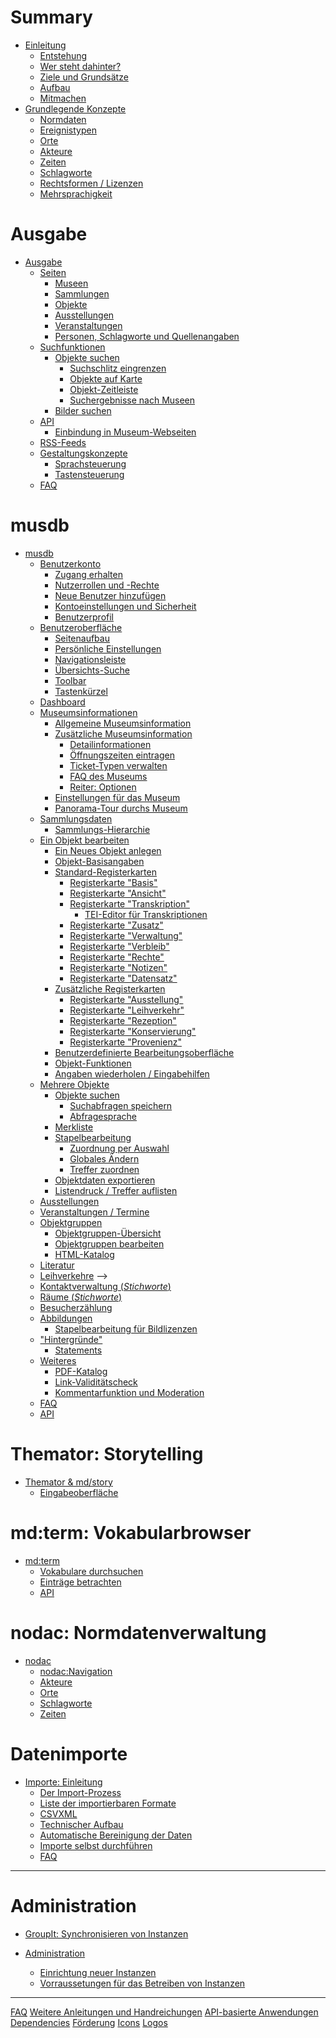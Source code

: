 # Summary

- [Einleitung](./Einleitung/Einleitung.md)
  - [Entstehung](./Einleitung/Entstehung.md)
  - [Wer steht dahinter?](./Einleitung/WerStehtDahinter.md)
  - [Ziele und Grundsätze](./Einleitung/Ziele-und-Grundsaetze.md)
  - [Aufbau](./Einleitung/Aufbau.md)
  - [Mitmachen](./Einleitung/Mitmachen.md)
- [Grundlegende Konzepte](./Grundkonzepte/Konzepte.md)
  - [Normdaten](./Grundkonzepte/Normdaten.md)
  - [Ereignistypen](./Grundkonzepte/Ereignistypen.md)
  - [Orte](./Grundkonzepte/Orte.md)
  - [Akteure](./Grundkonzepte/Akteure.md)
  - [Zeiten](./Grundkonzepte/Zeiten.md)
  - [Schlagworte](./Grundkonzepte/Schlagworte.md)
  - [Rechtsformen / Lizenzen](./Grundkonzepte/Lizenzen.md)
  - [Mehrsprachigkeit](./Grundkonzepte/Mehrsprachigkeit.md)

# Ausgabe

- [Ausgabe](./Ausgabe/README.md)
  - [Seiten]() <!-- (./Ausgabe/README.md) -->
    - [Museen]() <!-- (./Ausgabe/Suche.md) -->
    - [Sammlungen]() <!-- (./Ausgabe/Suche.md) -->
    - [Objekte]() <!-- (./Ausgabe/Suche.md) -->
    - [Ausstellungen]() <!-- (./Ausgabe/Suche.md) -->
    - [Veranstaltungen]() <!-- (./Ausgabe/Suche.md) -->
    - [Personen, Schlagworte und Quellenangaben]() <!-- (./Ausgabe/Suche.md) -->
  - [Suchfunktionen]() <!-- (./Ausgabe/README.md) -->
    - [Objekte suchen](./Ausgabe/Suche.md)
      - [Suchschlitz eingrenzen]() <!-- (./Ausgabe/Suche.md) -->
      - [Objekte auf Karte](./Ausgabe/Suche/Objekte-auf-Karte.md)
      - [Objekt-Zeitleiste]() <!-- (./Ausgabe/Suche.md) -->
      - [Suchergebnisse nach Museen]() <!-- (./Ausgabe/Suche.md) -->
    - [Bilder suchen](./Ausgabe/Suche/Bildersuche.md)
  - [API](./Ausgabe/API/README.md)
    - [Einbindung in Museum-Webseiten]() <!-- (./Ausgabe/API/README.md)-->
  - [RSS-Feeds](./Ausgabe/rss.md)
  - [Gestaltungskonzepte](./Ausgabe/UI/README.md)
    - [Sprachsteuerung](./Ausgabe/UI/Sprachsteuerung.md)
    - [Tastensteuerung](./Ausgabe/UI/Tastensteuerung.md)
  - [FAQ](./Ausgabe/FAQ.md)

# musdb

- [musdb](./musdb/README.md)
  - [Benutzerkonto](./musdb/Benutzerkonto/README.md)
    - [Zugang erhalten](./musdb/Benutzerkonto/Zugang-erhalten.md)
    - [Nutzerrollen und -Rechte](./musdb/Benutzerkonto/Berechtigungen.md)
    - [Neue Benutzer hinzufügen](./musdb/Benutzerkonto/Neues-Kontro-hinzufuegen.md)
    - [Kontoeinstellungen und Sicherheit](./musdb/Benutzerkonto/Kontoeinstellungen-Sicherheit.md)
    - [Benutzerprofil](./musdb/Benutzerkonto/Profil.md)
  - [Benutzeroberfläche](./musdb/UI/README.md)
    - [Seitenaufbau](./musdb/UI/Seitenaufbau.md)
    - [Persönliche Einstellungen](./musdb/Benutzerkonto/Einstellungen.md)
    - [Navigationsleiste](./musdb/UI/Navigationsleiste.md)
    - [Übersichts-Suche](./musdb/UI/overall_search.md)
    - [Toolbar](./musdb/UI/toolbar.md)
    - [Tastenkürzel](./musdb/UI/Keyboard.md)
  - [Dashboard](./musdb/Dashboard/README.md)
  - [Museumsinformationen](./musdb/Museum/museumsinfo.md)
    - [Allgemeine Museumsinformation](./musdb/Museum/museumsinfo_allgemein.md)
    - [Zusätzliche Museumsinformation]()
      - [Detailinformationen]()
      - [Öffnungszeiten eintragen]()
      - [Ticket-Typen verwalten]()
      - [FAQ des Museums]()
      - [Reiter: Optionen]()
    - [Einstellungen für das Museum](./musdb/Museum/Einstellungen.md)
    - [Panorama-Tour durchs Museum]() <!-- (./musdb/Veranstaltungen/README.md) -->
  - [Sammlungsdaten](./musdb/Sammlungen/README.md)
    - [Sammlungs-Hierarchie]() <!-- (./musdb/Sammlungen/README.md) -->
  - [Ein Objekt bearbeiten](./musdb/Objekte/README.md)
    - [Ein Neues Objekt anlegen](./musdb/Objekte/Neues-Objekt.md)
    - [Objekt-Basisangaben](./musdb/Objekte/Basisangaben.md)
    - [Standard-Registerkarten](./musdb/Objekte/Registerkarten-Standard/README.md)
      - [Registerkarte "Basis"](./musdb/Objekte/Registerkarten-Standard/Basis.md)
      - [Registerkarte "Ansicht"](./musdb/Objekte/Registerkarten-Standard/Ansicht.md)
      - [Registerkarte "Transkription"]() <!-- (./musdb/Objekte/Registerkarten-Standard/Transkription.md) -->
        - [TEI-Editor für Transkriptionen]() <!-- (./musdb/Objekte/Registerkarten-Standard/Transkription.md) -->
      - [Registerkarte "Zusatz"]() <!-- (./musdb/Objekte/Registerkarten-Standard/Zusatz.md) -->
      - [Registerkarte "Verwaltung"]() <!-- (./musdb/Objekte/Registerkarten-Standard/Verwaltung.md) -->
      - [Registerkarte "Verbleib"](./musdb/Objekte/Registerkarten-Standard/Verbleib.md)
      - [Registerkarte "Rechte"]() <!-- (./musdb/Objekte/Registerkarten-Standard/Rechte.md) -->
      - [Registerkarte "Notizen"]() <!-- (./musdb/Objekte/Registerkarten-Standard/Notizen.md) -->
      - [Registerkarte "Datensatz"]() <!-- (./musdb/Objekte/Registerkarten-Standard/Datensatzgeschichte.md) -->
    - [Zusätzliche Registerkarten]() <!-- (./musdb/Objekte/Registerkarten-Zusatz/README.md) -->
      - [Registerkarte "Ausstellung"]() <!-- (./musdb/Objekte/Registerkarten-Zusatz/Ausstellung.md) -->
      - [Registerkarte "Leihverkehr"](./musdb/Objekte/Registerkarten-Zusatz/Leihverkehr.md)
      - [Registerkarte "Rezeption"]() <!-- (./musdb/Objekte/Registerkarten-Zusatz/Rezeption.md) -->
      - [Registerkarte "Konservierung"]() <!-- (./musdb/Objekte/Registerkarten-Zusatz/Konservierung.md) -->
      - [Registerkarte "Provenienz"]() <!-- (./musdb/Objekte/Registerkarten-Zusatz/Provenienz.md) -->
    - [Benutzerdefinierte Bearbeitungsoberfläche]()
    - [Objekt-Funktionen](./musdb/Objekte/Funktionen-Einzelobjekt.md)
    - [Angaben wiederholen / Eingabehilfen](./musdb/Objekte/Angaben-wiederholen.md)
  - [Mehrere Objekte]() <!-- (./musdb/Objektsuche/README.md) -->
    - [Objekte suchen](./musdb/Objektsuche/Filtern.md)
      - [Suchabfragen speichern]() <!-- (./musdb/Objektsuche/Suchabfragen-speichern.md) -->
      - [Abfragesprache](./musdb/Objektsuche/Abfragesprache.md)
    - [Merkliste](./musdb/Objektsuche/Merkliste.md)
    - [Stapelbearbeitung](./musdb/Objektsuche/Batch/README.md)
      - [Zuordnung per Auswahl](./musdb/Objektsuche/Batch/Zuordnung-per-Auswahl.md)
      - [Globales Ändern](./musdb/Objektsuche/Batch/Globales-Aendern.md)
      - [Treffer zuordnen]() <!-- (./musdb/Objektsuche/Batch/Treffer-zuordnen.md) -->
    - [Objektdaten exportieren](./musdb/Objektsuche/Export.md)
    - [Listendruck / Treffer auflisten](./musdb/Objektsuche/Listendruck.md)
  - [Ausstellungen]() <!-- (./musdb/Ausstellungen/README.md) -->
  - [Veranstaltungen / Termine]() <!-- (./musdb/Veranstaltungen/README.md) -->
  - [Objektgruppen](./musdb/Objektgruppen/README.md)
    - [Objektgruppen-Übersicht]() <!-- (./musdb/Objektgruppen/HTML-Katalog/README.md) -->
    - [Objektgruppen bearbeiten]() <!-- (./musdb/Objektgruppen/HTML-Katalog/README.md) -->
    - [HTML-Katalog]() <!-- (./musdb/Objektgruppen/HTML-Katalog/README.md) -->
  - [Literatur]() <!-- (./musdb/Veranstaltungen/README.md) -->
  - [Leihverkehre](./musdb/Leihverkehr/README.md) -->
  - [Kontaktverwaltung (_Stichworte_)](./musdb/Kontaktverwaltung/README.md)
  - [Räume (_Stichworte_)](./musdb/Spaces/README.md)
  - [Besucherzählung](./musdb/Besuchermanagement/besucherzaehlung.md)
  - [Abbildungen](./musdb/Objekte/Abbildungen.md)
    - [Stapelbearbeitung für Bildlizenzen](./musdb/Objekte/Abbildungen/Bildlizenzen-Stapelbearbeitung.md)
  - ["Hintergründe"]() <!-- (./musdb/Besuchermanagement/README.md) -->
    - [Statements](./musdb/background/statements.md)
  - [Weiteres]() <!-- (./musdb/Besuchermanagement/README.md) -->
    - [PDF-Katalog]() <!-- (./musdb/Besuchermanagement/README.md) -->
    - [Link-Validitätscheck]() <!-- (./musdb/Besuchermanagement/README.md) -->
    - [Kommentarfunktion und Moderation]() <!-- (./musdb/Besuchermanagement/README.md) -->
  - [FAQ](./musdb/FAQ.md)
  - [API](./musdb/API/index.html)

# Themator: Storytelling

- [Themator & md/story](./Themator/README.md)
  - [Eingabeoberfläche](./Themator/Eingabe.md)

# md:term: Vokabularbrowser

- [md:term](./md-term/README.md)
  - [Vokabulare durchsuchen]() <!-- (./nodac/Benutzeroberflaeche.md)-->
  - [Einträge betrachten]() <!-- (./nodac/Benutzeroberflaeche.md)-->
  - [API]() <!-- (./nodac/Benutzeroberflaeche.md)-->

# nodac: Normdatenverwaltung

- [nodac](./nodac/README.md)
  - [nodac:Navigation](./nodac/navigation.md)
  - [Akteure](./nodac/actors.md)
  - [Orte](./nodac/places.md)
  - [Schlagworte](./nodac/tags.md)
  - [Zeiten](./nodac/tempi.md)

# Datenimporte

- [Importe: Einleitung](./import/README.md)
  - [Der Import-Prozess](./import/importprozess.md)
  - [Liste der importierbaren Formate](./import/liste-der-importformate.md)
  - [CSVXML](./import/CSVXML.md)
  - [Technischer Aufbau](./import/Aufbau.md)
  - [Automatische Bereinigung der Daten](./import/Automatische-Bereinigung.md)
  - [Importe selbst durchführen](./import/importe-selbst-durchfuehren.md)
  - [FAQ](./import/FAQ.md)

-----------

# Administration

- [GroupIt: Synchronisieren von Instanzen](./groupit/README.md)

- [Administration]() <!-- (./administration/einrichtung-neuer-instanzen.md) -->
  - [Einrichtung neuer Instanzen](./administration/einrichtung-neuer-instanzen.md)
  - [Vorraussetungen für das Betreiben von Instanzen](./administration/instanzen-vorraussetzungen.md)

-----------

[FAQ](./misc/FAQ.md)
[Weitere Anleitungen und Handreichungen](./misc/Weitere-Anleitungen.md)
[API-basierte Anwendungen](./misc/API-basierte-Anwendungen.md)
[Dependencies](./misc/Dependencies.md)
[Förderung](./misc/Förderung.md)
[Icons](./misc/Icons.md)
[Logos](./misc/Logos.md)
